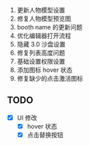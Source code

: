 1. 更新人物模型设置
2. 修复人物模型预览图
3. booth name 的更新问题
4. 优化编辑器打开流程
5. 隐藏 3.0 沙盘设置
6. 修复列表高度问题
7. 基础设置权限设置
8. 添加图标 hover 状态
9. 修复缺少的点击激活图标

## TODO

- [x] UI 修改
	- [x] hover 状态
	- [x] 点击替换按钮
